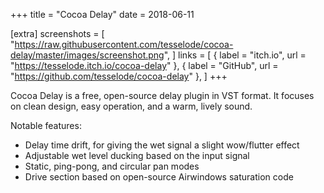 +++
title = "Cocoa Delay"
date = 2018-06-11

[extra]
screenshots = [
	"https://raw.githubusercontent.com/tesselode/cocoa-delay/master/images/screenshot.png",
]
links = [
	{ label = "itch.io", url = "https://tesselode.itch.io/cocoa-delay" },
	{ label = "GitHub", url = "https://github.com/tesselode/cocoa-delay" },
]
+++

Cocoa Delay is a free, open-source delay plugin in VST format. It focuses on clean design, easy operation, and a warm, lively sound.

Notable features:

- Delay time drift, for giving the wet signal a slight wow/flutter effect
- Adjustable wet level ducking based on the input signal
- Static, ping-pong, and circular pan modes
- Drive section based on open-source Airwindows saturation code
